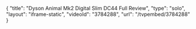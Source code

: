 {
    "title": "Dyson Animal Mk2 Digital Slim DC44 Full Review",
    "type": "solo",
    "layout": "iframe-static",
    "videoId": "3784288",
    "url": "\/tvpembed\/3784288"
}